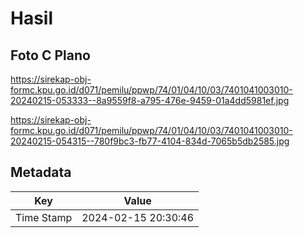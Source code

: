 # Hasil

## Foto C Plano

https://sirekap-obj-formc.kpu.go.id/d071/pemilu/ppwp/74/01/04/10/03/7401041003010-20240215-053333--8a9559f8-a795-476e-9459-01a4dd5981ef.jpg

https://sirekap-obj-formc.kpu.go.id/d071/pemilu/ppwp/74/01/04/10/03/7401041003010-20240215-054315--780f9bc3-fb77-4104-834d-7065b5db2585.jpg


## Metadata

| Key        | Value               |
| ---------- | ------------------- |
| Time Stamp | 2024-02-15 20:30:46 |



